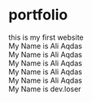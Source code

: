 # portfolio
this is my first website
<br>
My Name is Ali Aqdas
<br>
My Name is Ali Aqdas
<br>
My Name is Ali Aqdas
<br>
My Name is Ali Aqdas
<br>
My Name is Ali Aqdas
<br>
My Name is dev.loser

